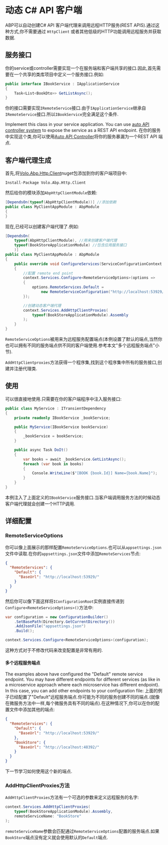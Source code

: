 # 动态 C# API 客户端

ABP可以自动创建C# API 客户端代理来调用远程HTTP服务(REST APIS).通过这种方式,你不需要通过 `HttpClient` 或者其他低级的HTTP功能调用远程服务并获取数据.

## 服务接口

你的service或controller需要实现一个在服务端和客户端共享的接口.因此,首先需要在一个共享的类库项目中定义一个服务接口.例如:

````csharp
public interface IBookService : IApplicationService
{
    Task<List<BookDto>> GetListAsync();
}
````

你的接口需要实现`IRemoteService`接口.由于`IApplicationService`继承自`IRemoteService`接口.所以`IBookService`完全满足这个条件.

Implement this class in your service application. You can use [auto API controller system](Auto-API-Controllers.md) to expose the service as a REST API endpoint.
在你的服务中实现这个类,你可以使用[Auto API Controller](Auto-API-Controllers.md)将你的服务暴漏为一个REST API 端点.

## 客户端代理生成

首先,将[Volo.Abp.Http.Client](https://www.nuget.org/packages/Volo.Abp.Http.Client)nuget包添加到你的客户端项目中:

````
Install-Package Volo.Abp.Http.Client
````

然后给你的模块添加`AbpHttpClientModule`依赖:

````csharp
[DependsOn(typeof(AbpHttpClientModule))] //添加依赖
public class MyClientAppModule : AbpModule
{
}
````

现在,已经可以创建客户端代理了.例如:

````csharp
[DependsOn(
    typeof(AbpHttpClientModule), //用来创建客户端代理
    typeof(BookStoreApplicationModule) //包含应用服务接口
    )]
public class MyClientAppModule : AbpModule
{
    public override void ConfigureServices(ServiceConfigurationContext context)
    {
        //配置 remote end point
        context.Services.Configure<RemoteServiceOptions>(options =>
        {
            options.RemoteServices.Default =
                new RemoteServiceConfiguration("http://localhost:53929/");
        });

        //创建动态客户端代理
        context.Services.AddHttpClientProxies(
            typeof(BookStoreApplicationModule).Assembly
        );
    }
}
````

`RemoteServiceOptions`被用来为远程服务配置端点(本例设置了默认的端点,当然你也可以拥有不同的服务端点供不同的客户端使用.参考本文"多个远程服务端点"小节).

`AddHttpClientproxies`方法获得一个程序集,找到这个程序集中所有的服务接口,创建并注册代理类.

## 使用

可以很直接地使用.只需要在你的客户端程序中注入服务接口:

````csharp
public class MyService : ITransientDependency
{
    private readonly IBookService _bookService;

    public MyService(IBookService bookService)
    {
        _bookService = bookService;
    }

    public async Task DoIt()
    {
        var books = await _bookService.GetListAsync();
        foreach (var book in books)
        {
            Console.WriteLine($"[BOOK {book.Id}] Name={book.Name}");
        }
    }
}
````

本例注入了上面定义的`IBookService`服务接口.当客户端调用服务方法的时候动态客户端代理就会创建一个HTTP调用.

## 详细配置

### RemoteServiceOptions

你可以像上面展示的那样配置`RemoteServiceOptions`.也可以从`appsettings.json`文件中读取.在你的`appsettings.json`文件中添加`RemoteServices`节点:

````json
{
  "RemoteServices": {
    "Default": {
      "BaseUrl": "http://localhost:53929/"
    } 
  } 
}
````

然后你可以像下面这样将`IConfigurationRoot`实例直接传递到`Configure<RemoteServiceOptions>()`方法中:

````csharp
var configuration = new ConfigurationBuilder()
    .SetBasePath(Directory.GetCurrentDirectory())
    .AddJsonFile("appsettings.json")
    .Build();

context.Services.Configure<RemoteServiceOptions>(configuration);
````

这种方式对于不修改代码来改变配置是非常有用的.

#### 多个远程服务端点

The examples above have configured the "Default" remote service endpoint. You may have different endpoints for different services (as like in a microservice approach where each microservice has different endpoint). In this case, you can add other endpoints to your configuration file:
上面的例子已经配置了"Default"远程服务端点.你可能为不同的服务创建不同的端点.(就像在微服务方法中一样,每个微服务具有不同的端点).在这种情况下,你可以在你的配置文件中添加其他的端点:

````json
{
  "RemoteServices": {
    "Default": {
      "BaseUrl": "http://localhost:53929/"
    },
    "BookStore": {
      "BaseUrl": "http://localhost:48392/"
    } 
  } 
}
````

下一节学习如何使用这个新的端点.

### AddHttpClientProxies方法

`AddHttpClientProxies`方法有一个可选的参数来定义远程服务的名字:

````csharp
context.Services.AddHttpClientProxies(
    typeof(BookStoreApplicationModule).Assembly,
    remoteServiceName: "BookStore"
);
````

`remoteServiceName`参数会匹配通过`RemoteServiceOptions`配置的服务端点.如果`BookStore`端点没有定义就会使用默认的`Default`端点.
